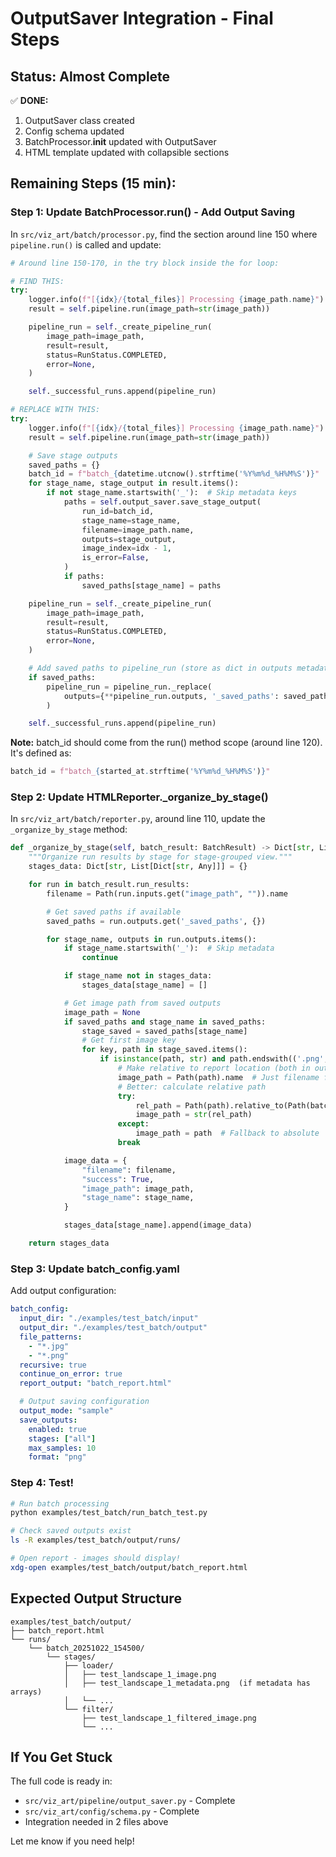 # OutputSaver Integration - Final Steps

## Status: Almost Complete

✅ **DONE:**
1. OutputSaver class created
2. Config schema updated
3. BatchProcessor.__init__ updated with OutputSaver
4. HTML template updated with collapsible sections

## Remaining Steps (15 min):

### Step 1: Update BatchProcessor.run() - Add Output Saving

In `src/viz_art/batch/processor.py`, find the section around line 150 where `pipeline.run()` is called and update:

```python
# Around line 150-170, in the try block inside the for loop:

# FIND THIS:
try:
    logger.info(f"[{idx}/{total_files}] Processing {image_path.name}")
    result = self.pipeline.run(image_path=str(image_path))

    pipeline_run = self._create_pipeline_run(
        image_path=image_path,
        result=result,
        status=RunStatus.COMPLETED,
        error=None,
    )

    self._successful_runs.append(pipeline_run)

# REPLACE WITH THIS:
try:
    logger.info(f"[{idx}/{total_files}] Processing {image_path.name}")
    result = self.pipeline.run(image_path=str(image_path))

    # Save stage outputs
    saved_paths = {}
    batch_id = f"batch_{datetime.utcnow().strftime('%Y%m%d_%H%M%S')}"  # Get from run() method
    for stage_name, stage_output in result.items():
        if not stage_name.startswith('_'):  # Skip metadata keys
            paths = self.output_saver.save_stage_output(
                run_id=batch_id,
                stage_name=stage_name,
                filename=image_path.name,
                outputs=stage_output,
                image_index=idx - 1,
                is_error=False,
            )
            if paths:
                saved_paths[stage_name] = paths

    pipeline_run = self._create_pipeline_run(
        image_path=image_path,
        result=result,
        status=RunStatus.COMPLETED,
        error=None,
    )

    # Add saved paths to pipeline_run (store as dict in outputs metadata)
    if saved_paths:
        pipeline_run = pipeline_run._replace(
            outputs={**pipeline_run.outputs, '_saved_paths': saved_paths}
        )

    self._successful_runs.append(pipeline_run)
```

**Note:** batch_id should come from the run() method scope (around line 120). It's defined as:
```python
batch_id = f"batch_{started_at.strftime('%Y%m%d_%H%M%S')}"
```

### Step 2: Update HTMLReporter._organize_by_stage()

In `src/viz_art/batch/reporter.py`, around line 110, update the `_organize_by_stage` method:

```python
def _organize_by_stage(self, batch_result: BatchResult) -> Dict[str, List[Dict[str, Any]]]:
    """Organize run results by stage for stage-grouped view."""
    stages_data: Dict[str, List[Dict[str, Any]]] = {}

    for run in batch_result.run_results:
        filename = Path(run.inputs.get("image_path", "")).name

        # Get saved paths if available
        saved_paths = run.outputs.get('_saved_paths', {})

        for stage_name, outputs in run.outputs.items():
            if stage_name.startswith('_'):  # Skip metadata
                continue

            if stage_name not in stages_data:
                stages_data[stage_name] = []

            # Get image path from saved outputs
            image_path = None
            if saved_paths and stage_name in saved_paths:
                stage_saved = saved_paths[stage_name]
                # Get first image key
                for key, path in stage_saved.items():
                    if isinstance(path, str) and path.endswith(('.png', '.jpg', '.jpeg')):
                        # Make relative to report location (both in output_dir)
                        image_path = Path(path).name  # Just filename for now
                        # Better: calculate relative path
                        try:
                            rel_path = Path(path).relative_to(Path(batch_result.report_path).parent)
                            image_path = str(rel_path)
                        except:
                            image_path = path  # Fallback to absolute
                        break

            image_data = {
                "filename": filename,
                "success": True,
                "image_path": image_path,
                "stage_name": stage_name,
            }

            stages_data[stage_name].append(image_data)

    return stages_data
```

### Step 3: Update batch_config.yaml

Add output configuration:

```yaml
batch_config:
  input_dir: "./examples/test_batch/input"
  output_dir: "./examples/test_batch/output"
  file_patterns:
    - "*.jpg"
    - "*.png"
  recursive: true
  continue_on_error: true
  report_output: "batch_report.html"

  # Output saving configuration
  output_mode: "sample"
  save_outputs:
    enabled: true
    stages: ["all"]
    max_samples: 10
    format: "png"
```

### Step 4: Test!

```bash
# Run batch processing
python examples/test_batch/run_batch_test.py

# Check saved outputs exist
ls -R examples/test_batch/output/runs/

# Open report - images should display!
xdg-open examples/test_batch/output/batch_report.html
```

## Expected Output Structure

```
examples/test_batch/output/
├── batch_report.html
└── runs/
    └── batch_20251022_154500/
        └── stages/
            ├── loader/
            │   ├── test_landscape_1_image.png
            │   ├── test_landscape_1_metadata.png  (if metadata has arrays)
            │   └── ...
            └── filter/
                ├── test_landscape_1_filtered_image.png
                └── ...
```

## If You Get Stuck

The full code is ready in:
- `src/viz_art/pipeline/output_saver.py` - Complete
- `src/viz_art/config/schema.py` - Complete
- Integration needed in 2 files above

Let me know if you need help!
